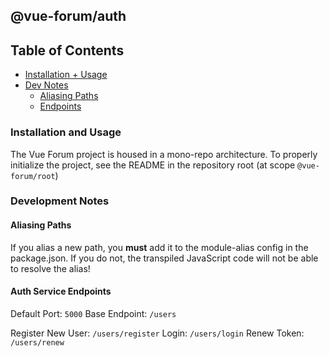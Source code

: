 ## @vue-forum/auth

## Table of Contents
  - [Installation + Usage](#usage)
  - [Dev Notes](#dev)
    + [Aliasing Paths](#alias)
    + [Endpoints](#endpoints)

### <a name="usage"></a> Installation and Usage
The Vue Forum project is housed in a mono-repo architecture. To properly initialize the project, see the README in the repository root (at scope `@vue-forum/root`)

### <a name="dev"></a> Development Notes

#### <a name="alias"></a> Aliasing Paths
If you alias a new path, you **must** add it to the module-alias config in the package.json. If you do not, the transpiled JavaScript code will not be able to resolve the alias!

#### <a name="endpoints"></a> Auth Service Endpoints

Default Port: `5000`
Base Endpoint: `/users`

Register New User: `/users/register`
Login: `/users/login`
Renew Token: `/users/renew`
